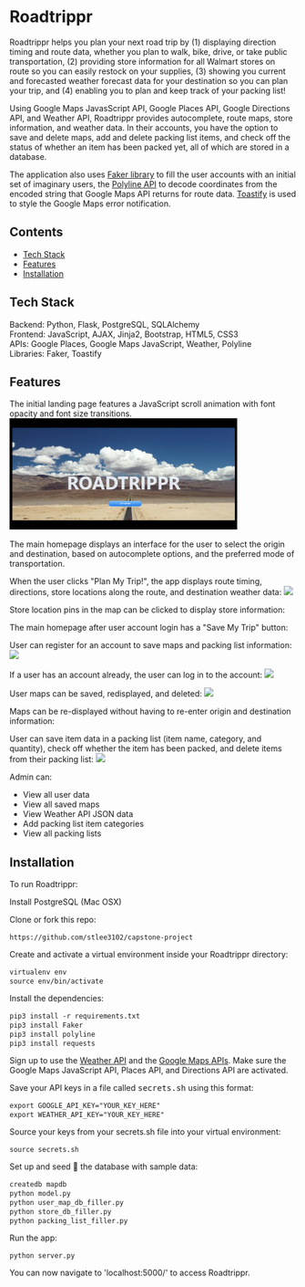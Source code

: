 # Roadtrippr
Roadtrippr helps you plan your next road trip by (1) displaying direction timing and route data, whether you plan to walk, bike, drive, or take public transportation, (2) providing store information for all Walmart stores on route so you can easily restock on your supplies, (3) showing you current and forecasted weather forecast data for your destination so you can plan your trip, and (4) enabling you to plan and keep track of your packing list! 

Using Google Maps JavasScript API, Google Places API, Google Directions API, and Weather API, Roadtrippr provides autocomplete, route maps, store information, and weather data. In their accounts, you have the option to save and delete maps, add and delete packing list items, and check off the status of whether an item has been packed yet, all of which are stored in a database. 

The application also uses [Faker library](https://faker.readthedocs.io/en/master/) to fill the user accounts with an initial set of imaginary users, the [Polyline API](https://pypi.org/project/polyline/#:~:text=Decoding,setting%20geojson%3DTrue) to decode coordinates from the encoded string that Google Maps API returns for route data. [Toastify](https://github.com/apvarun/toastify-js) is used to style the Google Maps error notification. 

## Contents
* [Tech Stack](#technologies)
* [Features](#features)
* [Installation](#install)

## <a name="technologies"></a>Tech Stack
Backend: Python, Flask, PostgreSQL, SQLAlchemy<br/>
Frontend: JavaScript, AJAX, Jinja2, Bootstrap, HTML5, CSS3<br/>
APIs: Google Places, Google Maps JavaScript, Weather, Polyline<br/>
Libraries: Faker, Toastify<br/>

## <a name="features"></a>Features

The initial landing page features a JavaScript scroll animation with font opacity and font size transitions. 
<img src="https://github.com/stlee3102/capstone-project/blob/main/static/img/screenshot1.png" width="400">

The main homepage displays an interface for the user to select the origin and destination, based on autocomplete options, and the preferred mode of transportation.
![]()

When the user clicks "Plan My Trip!", the app displays route timing, directions, store locations along the route, and destination weather data:
![](IMG1)

Store location pins in the map can be clicked to display store information:
![]()

The main homepage after user account login has a "Save My Trip" button:
![]()

User can register for an account to save maps and packing list information:
![](IMG2)

If a user has an account already, the user can log in to the account:
![](IMG3)

User maps can be saved, redisplayed, and deleted:
![](IMG4)

Maps can be re-displayed without having to re-enter origin and destination information:
![]()

User can save item data in a packing list (item name, category, and quantity), check off whether the item has been packed, and delete items from their packing list:
![](IMG5)

Admin can:
* View all user data
* View all saved maps
* View Weather API JSON data
* Add packing list item categories
* View all packing lists

## <a name="install"></a>Installation

To run Roadtrippr:

Install PostgreSQL (Mac OSX)

Clone or fork this repo:

```
https://github.com/stlee3102/capstone-project
```

Create and activate a virtual environment inside your Roadtrippr directory:

```
virtualenv env
source env/bin/activate
```

Install the dependencies:

```
pip3 install -r requirements.txt
pip3 install Faker
pip3 install polyline
pip3 install requests
```

Sign up to use the [Weather API](https://www.weatherapi.com/docs/) and the [Google Maps APIs](https://developers.google.com/maps/documentation/javascript/overview). Make sure the Google Maps JavaScript API,  Places API, and Directions API are activated.

Save your API keys in a file called <kbd>secrets.sh</kbd> using this format:

```
export GOOGLE_API_KEY="YOUR_KEY_HERE"
export WEATHER_API_KEY="YOUR_KEY_HERE"
```

Source your keys from your secrets.sh file into your virtual environment:

```
source secrets.sh
```

Set up and seed 🌱 the database with sample data:

```
createdb mapdb
python model.py
python user_map_db_filler.py
python store_db_filler.py
python packing_list_filler.py
```

Run the app:

```
python server.py
```

You can now navigate to 'localhost:5000/' to access Roadtrippr.